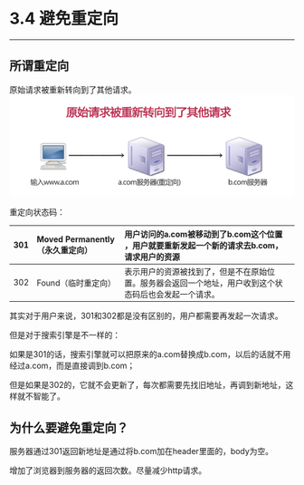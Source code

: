 # 3.4 避免重定向

---

## 所谓重定向

原始请求被重新转向到了其他请求。![](/assets/QQ截图20170314164015.png)

重定向状态码：

| 301 | Moved Permanently（永久重定向） | 用户访问的a.com被移动到了b.com这个位置 ，用户就要重新发起一个新的请求去b.com，请求用户的资源 |
| :--- | :--- | :--- |
| 302 | Found（临时重定向） | 表示用户的资源被找到了，但是不在原始位置。服务器会返回一个地址，用户收到这个状态码后也会发起一个请求。 |

其实对于用户来说，301和302都是没有区别的，用户都需要再发起一次请求。

但是对于搜索引擎是不一样的：

如果是301的话，搜索引擎就可以把原来的a.com替换成b.com，以后的话就不用经过a.com，而是直接调到b.com；

但是如果是302的，它就不会更新了，每次都需要先找旧地址，再调到新地址，这样就不智能了。

## 为什么要避免重定向？

服务器通过301返回新地址是通过将b.com加在header里面的，body为空。

增加了浏览器到服务器的返回次数。尽量减少http请求。

